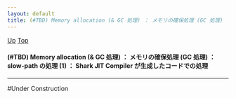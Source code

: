 ```yaml
---
layout: default
title: (#TBD) Memory allocation (& GC 処理) ： メモリの確保処理 (GC 処理) ： slow-path の処理 (1) ： Shark JIT Compiler が生成したコードでの処理
---
```

[Up](nocFDay137.html) [Top](../index.html)

#### (#TBD) Memory allocation (& GC 処理) ： メモリの確保処理 (GC 処理) ： slow-path の処理 (1) ： Shark JIT Compiler が生成したコードでの処理

--- 
#Under Construction






